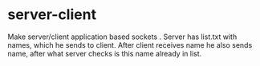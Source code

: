 # server-client
Make server/client application based sockets .
Server has list.txt with names, which he sends to client. 
After client receives name he also sends name, after what server checks is this name already in list.
